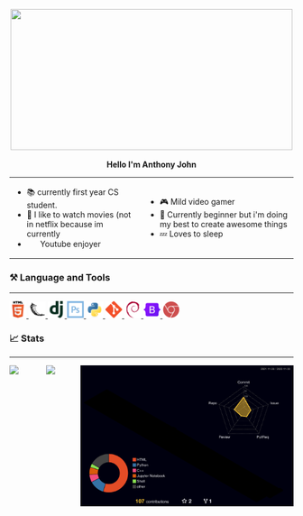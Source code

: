 <!---PIC--->
<p align="center">
  <img 
    width="500"
    height="250"
    src="https://c.tenor.com/2dlM11dggxUAAAAC/patrick-computer.gif"
  >
</p>

<p align="center"> <b>Hello I'm Anthony John</b></p>

<!----INFOS---->
<table cellspacing="0"cellpadding="0"style="border : none;">
<tr>
<td>
<ul>
<li>📚 currently first year CS student.</li>
<li>🎥 I like to watch movies (not in netflix because im currently </li>
<li><img src="https://www.freepnglogos.com/uploads/youtube-play-red-logo-png-transparent-background-6.png"
        width="20" height="15"> Youtube enjoyer</li>
</ul>
</td>

<td>
<ul>
<li>🎮 Mild video gamer </li>
<li>🌱 Currently beginner but i'm doing my best to create awesome things</li>
<li>💤 Loves to sleep </li>
</ul>
</td>

</tr>
</table>

<!-----LANG & TOOLS------>

<h3>⚒ Language and Tools</h3>
<hr>
<p align="left"> 
 <!---Html--->
 <a href="https://www.w3.org/html/" target="_blank"> <img src="https://raw.githubusercontent.com/devicons/devicon/master/icons/html5/html5-original-wordmark.svg" alt="html5" width="30" height="30"/> </a> 
 <!---Flask--->
  <a href="https://flask.palletsprojects.com/en/2.0.x/" target="_blank"> <img src="https://raw.githubusercontent.com/devicons/devicon/2ae2a900d2f041da66e950e4d48052658d850630/icons/flask/flask-original.svg" alt="flask" width="30" height="30"/> </a> 
 <!---DJANGO--->
<a href="https://www.djangoproject.com/" target="_blank"> <img src="https://github.com/devicons/devicon/blob/1119b9f84c0290e0f0b38982099a2bd027a48bf1/icons/django/django-plain.svg" alt="photoshop" width="30" height="30"/> </a> 
 <!---Ps--->
 <a href="https://www.photoshop.com/en" target="_blank"> <img src="https://raw.githubusercontent.com/devicons/devicon/master/icons/photoshop/photoshop-line.svg" alt="photoshop" width="30" height="30"/> </a> 
 <!---Python--->
  <a href="https://www.python.org" target="_blank"> <img src="https://raw.githubusercontent.com/devicons/devicon/master/icons/python/python-original.svg" alt="python" width="30" height="30"/> </a>
 <!---Git--->
  <a href="https://git-scm.com/" target="_blank"> <img src="https://raw.githubusercontent.com/devicons/devicon/2ae2a900d2f041da66e950e4d48052658d850630/icons/git/git-plain.svg" alt="Git" width="30" height="30"/> </a>
 <!---Deb--->
  <a href="https://www.debian.org/" target="_blank"> <img src="https://raw.githubusercontent.com/devicons/devicon/2ae2a900d2f041da66e950e4d48052658d850630/icons/debian/debian-plain.svg" alt="Debian" width="30" height="30"/> </a>
  <!---Bootstrap--->
  <a href="https://getbootstrap.com/" target="_blank"> <img src="https://github.com/devicons/devicon/blob/master/icons/bootstrap/bootstrap-original.svg" alt="Bootstrap" width="30" height="30"/> </a>
 <!---Google--->
  <a href="https://www.google.com" target="_blank"><img src="https://raw.githubusercontent.com/devicons/devicon/2ae2a900d2f041da66e950e4d48052658d850630/icons/chrome/chrome-plain.svg" alt="chrome" width="30" height="30"/></a> </p>
  

<h3>📈 Stats</h3>
<hr>

<div align="center"style="display: flex; flex-direction: row;">
<!---dev stats---->
 <img class="img" width="400"src="https://github-readme-stats.vercel.app/api?username=johnyjohny20&show_icons=true&theme=midnight-purple" />
 <!----common LANG --->
 <img class="img" width="380"src="https://github-readme-stats.vercel.app/api/top-langs/?username=johnyjohny20&theme=midnight-purple&layout=compact" />
  <img class="img" width="75%"src="./profile-3d-contrib/profile-night-rainbow.svg"/>
</div>


